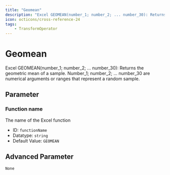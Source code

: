 ```yaml
---
title: "Geomean"
description: "Excel GEOMEAN(number_1; number_2; ... number_30): Returns the geometric mean of a sample. Number_1; number_2; ... number_30 are numerical arguments or ranges that represent a random sample."
icon: octicons/cross-reference-24
tags: 
    - TransformOperator
---
```

# Geomean
<!-- This file was generated - DO NOT CHANGE IT MANUALLY -->



Excel GEOMEAN(number_1; number_2; ... number_30): Returns the geometric mean of a sample. Number_1; number_2; ... number_30 are numerical arguments or ranges that represent a random sample.

## Parameter

### Function name

The name of the Excel function

- ID: `functionName`
- Datatype: `string`
- Default Value: `GEOMEAN`





## Advanced Parameter

`None`